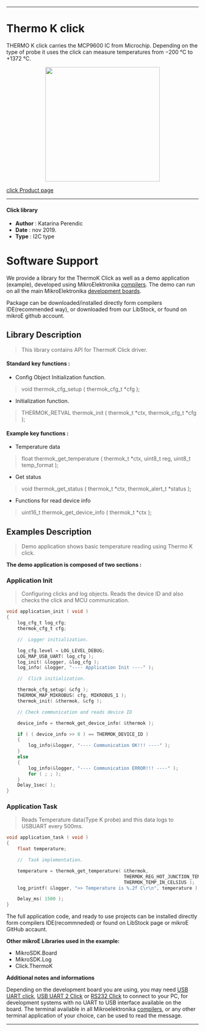 
 

---
# Thermo K click

THERMO K click carries the MCP9600 IC from Microchip. Depending on the type of probe it uses the click can measure temperatures from −200 °C to +1372 °C.

<p align="center">
  <img src="https://download.mikroe.com/images/click_for_ide/thermok_click.png" height=300px>
</p>

[click Product page](https://www.mikroe.com/thermo-k-click)

---


#### Click library 

- **Author**        : Katarina Perendic
- **Date**          : nov 2019.
- **Type**          : I2C type


# Software Support

We provide a library for the ThermoK Click 
as well as a demo application (example), developed using MikroElektronika 
[compilers](https://shop.mikroe.com/compilers). 
The demo can run on all the main MikroElektronika [development boards](https://shop.mikroe.com/development-boards).

Package can be downloaded/installed directly form compilers IDE(recommended way), or downloaded from our LibStock, or found on mikroE github account. 

## Library Description

> This library contains API for ThermoK Click driver.

#### Standard key functions :

- Config Object Initialization function.
> void thermok_cfg_setup ( thermok_cfg_t *cfg ); 
 
- Initialization function.
> THERMOK_RETVAL thermok_init ( thermok_t *ctx, thermok_cfg_t *cfg );


#### Example key functions :

- Temperature data
> float thermok_get_temperature ( thermok_t *ctx, uint8_t reg, uint8_t temp_format );
 
- Get status
> void thermok_get_status ( thermok_t *ctx, thermok_alert_t *status );

- Functions for read device info
> uint16_t thermok_get_device_info ( thermok_t *ctx );

## Examples Description

> Demo application shows basic temperature reading using Thermo K click.

**The demo application is composed of two sections :**

### Application Init 

> Configuring clicks and log objects.
> Reads the device ID and also checks the click and MCU communication.

```c
void application_init ( void )
{
    log_cfg_t log_cfg;
    thermok_cfg_t cfg;

    //  Logger initialization.

    log_cfg.level = LOG_LEVEL_DEBUG;
    LOG_MAP_USB_UART( log_cfg );
    log_init( &logger, &log_cfg );
    log_info( &logger, "---- Application Init ----" );

    //  Click initialization.

    thermok_cfg_setup( &cfg );
    THERMOK_MAP_MIKROBUS( cfg, MIKROBUS_1 );
    thermok_init( &thermok, &cfg );

    // Check communication and reads device ID

    device_info = thermok_get_device_info( &thermok );

    if ( ( device_info >> 8 ) == THERMOK_DEVICE_ID )
    {
        log_info(&logger, "---- Communication OK!!! ----" );
    }
    else
    {
        log_info(&logger, "---- Communication ERROR!!! ----" );
        for ( ; ; );
    }
    Delay_1sec( );
}
```

### Application Task

> Reads Temperature data(Type K probe) and this data logs to USBUART every 500ms.

```c
void application_task ( void )
{
    float temperature;

    //  Task implementation.

    temperature = thermok_get_temperature( &thermok, 
                                           THERMOK_REG_HOT_JUNCTION_TEMP_THR, 
                                           THERMOK_TEMP_IN_CELSIUS );
    log_printf( &logger, ">> Temperature is %.2f C\r\n", temperature );

    Delay_ms( 1500 );
}
```

The full application code, and ready to use projects can be  installed directly form compilers IDE(recommneded) or found on LibStock page or mikroE GitHub accaunt.

**Other mikroE Libraries used in the example:** 

- MikroSDK.Board
- MikroSDK.Log
- Click.ThermoK

**Additional notes and informations**

Depending on the development board you are using, you may need 
[USB UART click](https://shop.mikroe.com/usb-uart-click), 
[USB UART 2 Click](https://shop.mikroe.com/usb-uart-2-click) or 
[RS232 Click](https://shop.mikroe.com/rs232-click) to connect to your PC, for 
development systems with no UART to USB interface available on the board. The 
terminal available in all Mikroelektronika 
[compilers](https://shop.mikroe.com/compilers), or any other terminal application 
of your choice, can be used to read the message.



---
